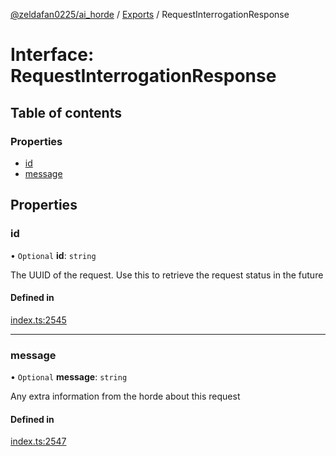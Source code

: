 [@zeldafan0225/ai_horde](../README.md) / [Exports](../modules.md) / RequestInterrogationResponse

# Interface: RequestInterrogationResponse

## Table of contents

### Properties

- [id](RequestInterrogationResponse.md#id)
- [message](RequestInterrogationResponse.md#message)

## Properties

### id

• `Optional` **id**: `string`

The UUID of the request. Use this to retrieve the request status in the future

#### Defined in

[index.ts:2545](https://github.com/ZeldaFan0225/ai_horde/blob/90eaabf/index.ts#L2545)

___

### message

• `Optional` **message**: `string`

Any extra information from the horde about this request

#### Defined in

[index.ts:2547](https://github.com/ZeldaFan0225/ai_horde/blob/90eaabf/index.ts#L2547)
